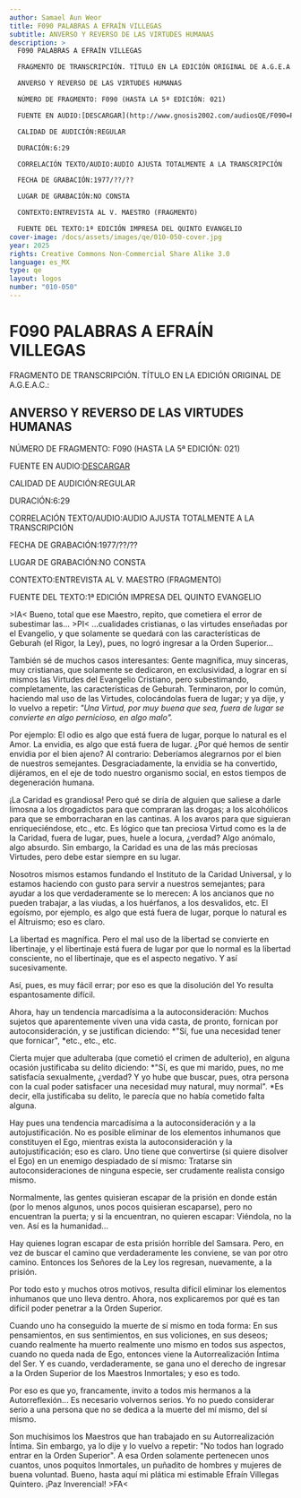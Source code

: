 ```yaml
---
author: Samael Aun Weor
title: F090 PALABRAS A EFRAÍN VILLEGAS 
subtitle: ANVERSO Y REVERSO DE LAS VIRTUDES HUMANAS
description: >
  F090 PALABRAS A EFRAÍN VILLEGAS 

  FRAGMENTO DE TRANSCRIPCIÓN. TÍTULO EN LA EDICIÓN ORIGINAL DE A.G.E.A.C.:

  ANVERSO Y REVERSO DE LAS VIRTUDES HUMANAS

  NÚMERO DE FRAGMENTO: F090 (HASTA LA 5ª EDICIÓN: 021)

  FUENTE EN AUDIO:[DESCARGAR](http://www.gnosis2002.com/audiosQE/F090=PALABRAS-A-EFRAIN-VILLEGAS.zip)

  CALIDAD DE AUDICIÓN:REGULAR

  DURACIÓN:6:29

  CORRELACIÓN TEXTO/AUDIO:AUDIO AJUSTA TOTALMENTE A LA TRANSCRIPCIÓN

  FECHA DE GRABACIÓN:1977/??/??

  LUGAR DE GRABACIÓN:NO CONSTA

  CONTEXTO:ENTREVISTA AL V. MAESTRO (FRAGMENTO)

  FUENTE DEL TEXTO:1ª EDICIÓN IMPRESA DEL QUINTO EVANGELIO
cover-image: /docs/assets/images/qe/010-050-cover.jpg
year: 2025
rights: Creative Commons Non-Commercial Share Alike 3.0
language: es_MX
type: qe
layout: logos
number: "010-050"
---
```

# F090 PALABRAS A EFRAÍN VILLEGAS 

FRAGMENTO DE TRANSCRIPCIÓN. TÍTULO EN LA EDICIÓN ORIGINAL DE A.G.E.A.C.:

## ANVERSO Y REVERSO DE LAS VIRTUDES HUMANAS

NÚMERO DE FRAGMENTO: F090 (HASTA LA 5ª EDICIÓN: 021)

FUENTE EN AUDIO:[DESCARGAR](http://www.gnosis2002.com/audiosQE/F090=PALABRAS-A-EFRAIN-VILLEGAS.zip)

CALIDAD DE AUDICIÓN:REGULAR

DURACIÓN:6:29

CORRELACIÓN TEXTO/AUDIO:AUDIO AJUSTA TOTALMENTE A LA TRANSCRIPCIÓN

FECHA DE GRABACIÓN:1977/??/??

LUGAR DE GRABACIÓN:NO CONSTA

CONTEXTO:ENTREVISTA AL V. MAESTRO (FRAGMENTO)

FUENTE DEL TEXTO:1ª EDICIÓN IMPRESA DEL QUINTO EVANGELIO

\>IA< Bueno, total que ese Maestro, repito, que cometiera el error de subestimar las... \>PI< ...cualidades cristianas, o las virtudes enseñadas por el Evangelio, y que solamente se quedará con las características de Geburah (el Rigor, la Ley), pues, no logró ingresar a la Orden Superior...

También sé de muchos casos interesantes: Gente magnífica, muy sinceras, muy cristianas, que solamente se dedicaron, en exclusividad, a lograr en sí mismos las Virtudes del Evangelio Cristiano, pero subestimando, completamente, las características de Geburah. Terminaron, por lo común, haciendo mal uso de las Virtudes, colocándolas fuera de lugar; y ya dije, y lo vuelvo a repetir: *"Una Virtud, por muy buena que sea, fuera de lugar se convierte en algo pernicioso, en algo malo".*

Por ejemplo: El odio es algo que está fuera de lugar, porque lo natural es el Amor. La envidia, es algo que está fuera de lugar. ¿Por qué hemos de sentir envidia por el bien ajeno? Al contrario: Deberíamos alegrarnos por el bien de nuestros semejantes. Desgraciadamente, la envidia se ha convertido, dijéramos, en el eje de todo nuestro organismo social, en estos tiempos de degeneración humana.

¡La Caridad es grandiosa! Pero qué se diría de alguien que saliese a darle limosna a los drogadictos para que compraran las drogas; a los alcohólicos para que se emborracharan en las cantinas. A los avaros para que siguieran enriqueciéndose, etc., etc. Es lógico que tan preciosa Virtud como es la de la Caridad, fuera de lugar, pues, huele a locura, ¿verdad? Algo anómalo, algo absurdo. Sin embargo, la Caridad es una de las más preciosas Virtudes, pero debe estar siempre en su lugar.

Nosotros mismos estamos fundando el Instituto de la Caridad Universal, y lo estamos haciendo con gusto para servir a nuestros semejantes; para ayudar a los que verdaderamente se lo merecen: A los ancianos que no pueden trabajar, a las viudas, a los huérfanos, a los desvalidos, etc. El egoísmo, por ejemplo, es algo que está fuera de lugar, porque lo natural es el Altruismo; eso es claro.

La libertad es magnífica. Pero el mal uso de la libertad se convierte en libertinaje, y el libertinaje está fuera de lugar por que lo normal es la libertad consciente, no el libertinaje, que es el aspecto negativo. Y así sucesivamente.

Así, pues, es muy fácil errar; por eso es que la disolución del Yo resulta espantosamente difícil.

Ahora, hay un tendencia marcadísima a la autoconsideración: Muchos sujetos que aparentemente viven una vida casta, de pronto, fornican por autoconsideración, y se justifican diciendo: *"Sí, fue una necesidad tener que fornicar", *etc., etc., etc.

Cierta mujer que adulteraba (que cometió el crimen de adulterio), en alguna ocasión justificaba su delito diciendo: *"Sí, es que mi marido, pues, no me satisfacía sexualmente, ¿verdad? Y yo hube que buscar, pues, otra persona con la cual poder satisfacer una necesidad muy natural, muy normal". *Es decir, ella justificaba su delito, le parecía que no había cometido falta alguna.

Hay pues una tendencia marcadísima a la autoconsideración y a la autojustificación. No es posible eliminar de los elementos inhumanos que constituyen el Ego, mientras exista la autoconsideración y la autojustificación; eso es claro. Uno tiene que convertirse (si quiere disolver el Ego) en un enemigo despiadado de sí mismo: Tratarse sin autoconsideraciones de ninguna especie, ser crudamente realista consigo mismo.

Normalmente, las gentes quisieran escapar de la prisión en donde están (por lo menos algunos, unos pocos quisieran escaparse), pero no encuentran la puerta; y si la encuentran, no quieren escapar: Viéndola, no la ven. Así es la humanidad...

Hay quienes logran escapar de esta prisión horrible del Samsara. Pero, en vez de buscar el camino que verdaderamente les conviene, se van por otro camino. Entonces los Señores de la Ley los regresan, nuevamente, a la prisión.

Por todo esto y muchos otros motivos, resulta difícil eliminar los elementos inhumanos que uno lleva dentro. Ahora, nos explicaremos por qué es tan difícil poder penetrar a la Orden Superior.

Cuando uno ha conseguido la muerte de sí mismo en toda forma: En sus pensamientos, en sus sentimientos, en sus voliciones, en sus deseos; cuando realmente ha muerto realmente uno mismo en todos sus aspectos, cuando no queda nada de Ego, entonces viene la Autorrealización Íntima del Ser. Y es cuando, verdaderamente, se gana uno el derecho de ingresar a la Orden Superior de los Maestros Inmortales; y eso es todo.

Por eso es que yo, francamente, invito a todos mis hermanos a la Autorreflexión... Es necesario volvernos serios. Yo no puedo considerar serio a una persona que no se dedica a la muerte del mí mismo, del sí mismo.

Son muchísimos los Maestros que han trabajado en su Autorrealización Íntima. Sin embargo, ya lo dije y lo vuelvo a repetir: "No todos han logrado entrar en la Orden Superior". A esa Orden solamente pertenecen unos cuantos, unos poquitos Inmortales, un puñadito de hombres y mujeres de buena voluntad. Bueno, hasta aquí mi plática mi estimable Efraín Villegas Quintero. ¡Paz Inverencial! \>FA<

